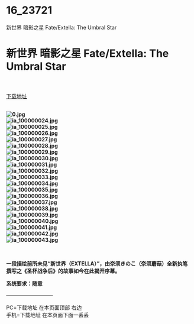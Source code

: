# 16_23721
新世界 暗影之星 Fate/Extella: The Umbral Star
# 新世界 暗影之星 Fate/Extella: The Umbral Star
 <br/></br>
[下载地址](https://www.switch520.cc/article/23721 "下载地址")
<br/></br>

<p><strong><img title="0.jpg" src="https://www.switch520.cc/muke_img/2021_10_26_7d6c4f3589b54.jpg" alt="0.jpg"></strong><br>
<strong><img title="ia_100000024.jpg" src="https://www.switch520.cc/muke_img/2021_10_26_e98a5b61ccdc0.jpg" alt="ia_100000024.jpg"></strong><br>
<strong><img title="ia_100000025.jpg" src="https://www.switch520.cc/muke_img/2021_10_26_1e2eb0043efb7.jpg" alt="ia_100000025.jpg"></strong><br>
<strong><img title="ia_100000026.jpg" src="https://www.switch520.cc/muke_img/2021_10_26_25e2f28d88a2a.jpg" alt="ia_100000026.jpg"></strong><br>
<strong><img title="ia_100000027.jpg" src="https://www.switch520.cc/muke_img/2021_10_26_27ee2e4ee09c1.jpg" alt="ia_100000027.jpg"></strong><br>
<strong><img title="ia_100000028.jpg" src="https://www.switch520.cc/muke_img/2021_10_26_ec164c4d26732.jpg" alt="ia_100000028.jpg"></strong><br>
<strong><img title="ia_100000029.jpg" src="https://www.switch520.cc/muke_img/2021_10_26_cd63fb4c1faa9.jpg" alt="ia_100000029.jpg"></strong><br>
<strong><img title="ia_100000030.jpg" src="https://www.switch520.cc/muke_img/2021_10_26_af313af00dd3a.jpg" alt="ia_100000030.jpg"></strong><br>
<strong><img title="ia_100000031.jpg" src="https://www.switch520.cc/muke_img/2021_10_26_cfd4f0850313b.jpg" alt="ia_100000031.jpg"></strong><br>
<strong><img title="ia_100000032.jpg" src="https://www.switch520.cc/muke_img/2021_10_26_c685706f0ed3e.jpg" alt="ia_100000032.jpg"></strong><br>
<strong><img title="ia_100000033.jpg" src="https://www.switch520.cc/muke_img/2021_10_26_581cded691509.jpg" alt="ia_100000033.jpg"></strong><br>
<strong><img title="ia_100000034.jpg" src="https://www.switch520.cc/muke_img/2021_10_26_677264b07f611.jpg" alt="ia_100000034.jpg"></strong><br>
<strong><img title="ia_100000035.jpg" src="https://www.switch520.cc/muke_img/2021_10_26_ae69cb8b09cb4.jpg" alt="ia_100000035.jpg"></strong><br>
<strong><img title="ia_100000036.jpg" src="https://www.switch520.cc/muke_img/2021_10_26_3dc75285f68cd.jpg" alt="ia_100000036.jpg"></strong><br>
<strong><img title="ia_100000037.jpg" src="https://www.switch520.cc/muke_img/2021_10_26_7c2322659115f.jpg" alt="ia_100000037.jpg"></strong><br>
<strong><img title="ia_100000038.jpg" src="https://www.switch520.cc/muke_img/2021_10_26_57c74d3c73cd1.jpg" alt="ia_100000038.jpg"></strong><br>
<strong><img title="ia_100000039.jpg" src="https://www.switch520.cc/muke_img/2021_10_26_19f0300821190.jpg" alt="ia_100000039.jpg"></strong><br>
<strong><img title="ia_100000040.jpg" src="https://www.switch520.cc/muke_img/2021_10_26_1cbde560eb8ff.jpg" alt="ia_100000040.jpg"></strong><br>
<strong><img title="ia_100000041.jpg" src="https://www.switch520.cc/muke_img/2021_10_26_7b16f34100e27.jpg" alt="ia_100000041.jpg"></strong><br>
<strong><img title="ia_100000042.jpg" src="https://www.switch520.cc/muke_img/2021_10_26_5f5ce283ee1fc.jpg" alt="ia_100000042.jpg"></strong><br>
<strong><img title="ia_100000043.jpg" src="https://www.switch520.cc/muke_img/2021_10_26_81cbd203b8bb5.jpg" alt="ia_100000043.jpg">&nbsp;</strong></p>
<p>&nbsp;</p>
<p><strong>一段描绘前所未见“新世界（EXTELLA）”，由奈须きのこ（奈须蘑菇）全新执笔撰写之《圣杯战争后》的故事如今在此揭开序幕。</strong></p>
<p><strong>系统要求：随意</strong></p>
<p><strong>—————————</strong></p>
<p>PC=下载地址 在本页面顶部 右边<br>
手机=下载地址 在本页面下面一丢丢</p>
